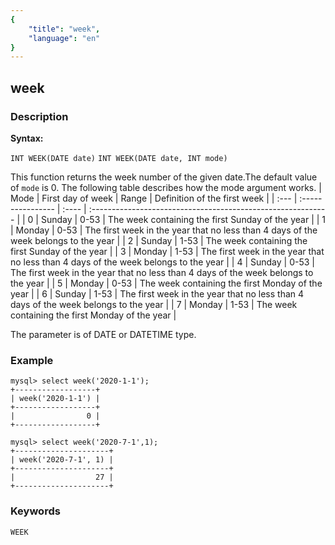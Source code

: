 ```yaml
---
{
    "title": "week",
    "language": "en"
}
---
```


<!-- 
Licensed to the Apache Software Foundation (ASF) under one
or more contributor license agreements.  See the NOTICE file
distributed with this work for additional information
regarding copyright ownership.  The ASF licenses this file
to you under the Apache License, Version 2.0 (the
"License"); you may not use this file except in compliance
with the License.  You may obtain a copy of the License at

  http://www.apache.org/licenses/LICENSE-2.0

Unless required by applicable law or agreed to in writing,
software distributed under the License is distributed on an
"AS IS" BASIS, WITHOUT WARRANTIES OR CONDITIONS OF ANY
KIND, either express or implied.  See the License for the
specific language governing permissions and limitations
under the License.
-->

## week
### Description
**Syntax:**

`INT WEEK(DATE date)`
`INT WEEK(DATE date, INT mode)`

This function returns the week number of the given date.The default value of `mode` is 0. The following table describes how the mode argument works.
| Mode | First day of week | Range | Definition of the first week                                 |
| :--- | :---------------- | :---- | :----------------------------------------------------------- |
| 0    | Sunday            | 0-53  | The week containing  the first Sunday of the year            |
| 1    | Monday            | 0-53  | The first week in the year that no less than 4 days of the week belongs to the year |
| 2    | Sunday            | 1-53  | The week containing  the first Sunday of the year            |
| 3    | Monday            | 1-53  | The first week in the year that no less than 4 days of the week belongs to the year |
| 4    | Sunday            | 0-53  | The first week in the year that no less than 4 days of the week belongs to the year |
| 5    | Monday            | 0-53  | The week containing  the first Monday of the year            |
| 6    | Sunday            | 1-53  | The first week in the year that no less than 4 days of the week belongs to the year |
| 7    | Monday            | 1-53  | The week containing  the first Monday of the year            |

The parameter is of DATE or DATETIME type.

### Example
```
mysql> select week('2020-1-1');
+------------------+
| week('2020-1-1') |
+------------------+
|                0 |
+------------------+
```
```
mysql> select week('2020-7-1',1);
+---------------------+
| week('2020-7-1', 1) |
+---------------------+
|                  27 |
+---------------------+
```
### Keywords
    WEEK
